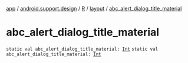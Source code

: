 [app](../../../index.md) / [android.support.design](../../index.md) / [R](../index.md) / [layout](index.md) / [abc_alert_dialog_title_material](.)

# abc_alert_dialog_title_material

`static val abc_alert_dialog_title_material: `[`Int`](https://kotlinlang.org/api/latest/jvm/stdlib/kotlin/-int/index.html)
`static val abc_alert_dialog_title_material: `[`Int`](https://kotlinlang.org/api/latest/jvm/stdlib/kotlin/-int/index.html)